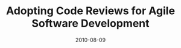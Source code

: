 ---
abstract: ''
authors:
- Andreas Mauczka
- Mario Bernhart
- Thomas Grechenig
date: '2010-08-09'
featured: false
links:
- name: Publik
  url: https://publik.tuwien.ac.at/showentry.php?ID=195639&lang=2
publication: 'Vortrag: 2010 Agile Conference, Orlando, Florida; 09.08.2010 - 13.08.2010;
  in: "Proceedings of the Agile Conference", agile, (2010), ISBN: 978-0-7695-4125-9;
  S. 44 - 47'
publication_types:
- '1'
publishDate: '2010-08-09'
title: Adopting Code Reviews for Agile Software Development
url_pdf: ''
---
